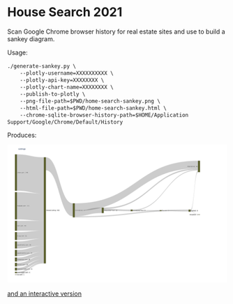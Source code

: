 # House Search 2021

Scan Google Chrome browser history for real estate sites and use to build a sankey diagram.

Usage:

```
./generate-sankey.py \
    --plotly-username=XXXXXXXXXX \
    --plotly-api-key=XXXXXXXX \
    --plotly-chart-name=XXXXXXXX \
    --publish-to-plotly \
    --png-file-path=$PWD/home-search-sankey.png \
    --html-file-path=$PWD/home-search-sankey.html \
    --chrome-sqlite-browser-history-path=$HOME/Application Support/Google/Chrome/Default/History

```

Produces:

![](home-search-sankey.png)

[and an interactive version](https://zdwolfe.github.io/2021-house-search/home-search-sankey.html)
